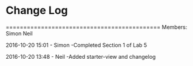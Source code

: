 # Change Log 

============================================
Members: Simon Neil

2016-10-20 15:01 - Simon
-Completed Section 1 of Lab 5 

2016-10-20 13:48 - Neil
-Added starter-view and changelog